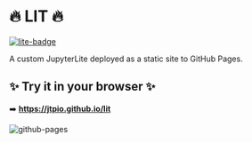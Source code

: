 # 🔥 LIT 🔥

[![lite-badge](https://jupyterlite.rtfd.io/en/latest/_static/badge.svg)](https://jtpio.github.io/lit)

A custom JupyterLite deployed as a static site to GitHub Pages.

## ✨ Try it in your browser ✨

➡️ **https://jtpio.github.io/lit**

![github-pages](https://user-images.githubusercontent.com/591645/120649478-18258400-c47d-11eb-80e5-185e52ff2702.gif)
